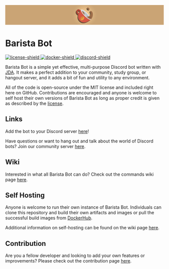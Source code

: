 ![Barista](branding/banner.jpg)

# Barista Bot

[discord-invite]: https://discord.gg/u8hAu6sEtw
[license]: https://github.com/evynprice/baristabot/tree/master/LICENSE
[docker]: https://hub.docker.com/repository/docker/evynprice/baristabot
[discord-shield]: https://discord.com/api/guilds/809619459475898388/widget.png
[license-shield]: https://img.shields.io/badge/License-MIT-red.svg
[docker-shield]: https://img.shields.io/docker/pulls/evynprice/baristabot.svg
[ ![license-shield][] ][license]
[ ![docker-shield][] ][docker]
[ ![discord-shield][] ][discord-invite]

Barista Bot is a simple yet effective, multi-purpose Discord bot written with [JDA](https://github.com/DV8FromTheWorld/JDA). It makes a perfect addition to your community, study group, or hangout server, and it adds a bit of fun and utility to any environment.

All of the code is open-source under the MIT license and included right here on GitHub. Contributions are encouraged and anyone is welcome to self host their own versions of Barista Bot as long as proper credit is given as described by the [license](LICENSE).

## Links
Add the bot to your Discord server [here](https://discord.com/api/oauth2/authorize?client_id=619532814093910016&permissions=1576266966&scope=bot)!

Have questions or want to hang out and talk about the world of Discord bots? Join our community server [here](https://discord.gg/u8hAu6sEtw).

## Wiki
Interested in what all Barista Bot can do? Check out the commands wiki page [here](https://github.com/evynprice/baristabot/wiki/Commands).

## Self Hosting
Anyone is welcome to run their own instance of Barista Bot. Individuals can clone this repository and build their own artifacts and images or pull the successful build images from [DockerHub](https://hub.docker.com/r/evynprice/baristabot).

Additional information on self-hosting can be found on the wiki page [here](https://github.com/evynprice/baristabot/wiki/Self-Hosting).


## Contribution
Are you a fellow developer and looking to add your own features or improvements? Please check out the contribution page [here](https://github.com/evynprice/baristabot/wiki/Contribution).
